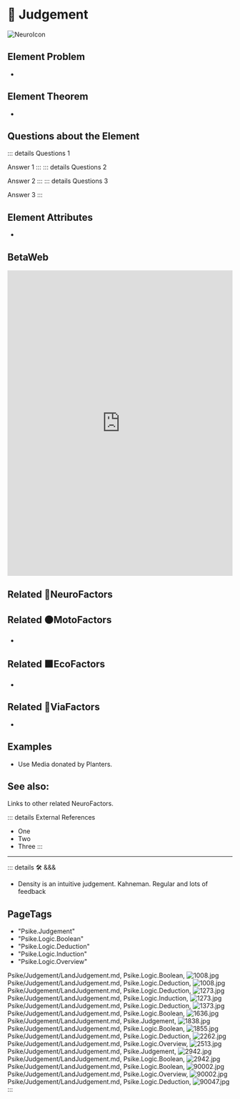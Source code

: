 
# 💜 <psike>Judgement</psike>

![NeuroIcon](/Psike/Neuro_Icon.png)

## Element Problem

-

## Element Theorem

-

## Questions about the Element

::: details Questions 1

Answer 1
:::
::: details Questions 2

Answer 2
:::
::: details Questions 3

Answer 3
:::

## Element Attributes

-

## BetaWeb

<iframe
    width="100%"
    height="684"
    frameborder="0"
    src="https://observablehq.com/embed/@d3/force-directed-graph/2?cells=chart"
></iframe>

## Related 💜<psike>NeuroFactors</psike>

## Related 🟠<move>MotoFactors</move>

-

## Related 🟩<eko>EcoFactors</eko>

-

## Related 🔻<via>ViaFactors</via>

-

## Examples

- Use Media donated by Planters.

## See also:

Links to other related NeuroFactors.

::: details External References

- One
- Two
- Three
:::

---

<!-- =================================================== -->
<!-- =================================================== -->
<!-- =================================================== -->
<!-- =================================================== -->
<!-- =================================================== -->
::: details 🛠 <dev>&&&</dev>



- Density is an intuitive judgement. Kahneman. Regular and lots of feedback



<h2>PageTags</h2>

- "Psike.Judgement"
- "Psike.Logic.Boolean"
- "Psike.Logic.Deduction"
- "Psike.Logic.Induction"
- "Psike.Logic.Overview"

Psike/Judgement/LandJudgement.md, <dev>Psike.Logic.Boolean</dev>, ![1008.jpg](/PaperPhoto/1008.jpg)
Psike/Judgement/LandJudgement.md, <dev>Psike.Logic.Deduction</dev>, ![1008.jpg](/PaperPhoto/1008.jpg)
Psike/Judgement/LandJudgement.md, <dev>Psike.Logic.Deduction</dev>, ![1273.jpg](/PaperPhoto/1273.jpg)
Psike/Judgement/LandJudgement.md, <dev>Psike.Logic.Induction</dev>, ![1273.jpg](/PaperPhoto/1273.jpg)
Psike/Judgement/LandJudgement.md, <dev>Psike.Logic.Deduction</dev>, ![1373.jpg](/PaperPhoto/1373.jpg)
Psike/Judgement/LandJudgement.md, <dev>Psike.Logic.Boolean</dev>, ![1636.jpg](/PaperPhoto/1636.jpg)
Psike/Judgement/LandJudgement.md, <dev>Psike.Judgement</dev>, ![1838.jpg](/PaperPhoto/1838.jpg)
Psike/Judgement/LandJudgement.md, <dev>Psike.Logic.Boolean</dev>, ![1855.jpg](/PaperPhoto/1855.jpg)
Psike/Judgement/LandJudgement.md, <dev>Psike.Logic.Deduction</dev>, ![2262.jpg](/PaperPhoto/2262.jpg)
Psike/Judgement/LandJudgement.md, <dev>Psike.Logic.Overview</dev>, ![2513.jpg](/PaperPhoto/2513.jpg)
Psike/Judgement/LandJudgement.md, <dev>Psike.Judgement</dev>, ![2942.jpg](/PaperPhoto/2942.jpg)
Psike/Judgement/LandJudgement.md, <dev>Psike.Logic.Boolean</dev>, ![2942.jpg](/PaperPhoto/2942.jpg)
Psike/Judgement/LandJudgement.md, <dev>Psike.Logic.Boolean</dev>, ![90002.jpg](/PaperPhoto/90002.jpg)
Psike/Judgement/LandJudgement.md, <dev>Psike.Logic.Overview</dev>, ![90002.jpg](/PaperPhoto/90002.jpg)
Psike/Judgement/LandJudgement.md, <dev>Psike.Logic.Deduction</dev>, ![90047.jpg](/PaperPhoto/90047.jpg)
:::
